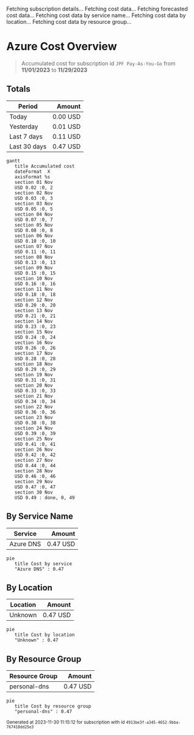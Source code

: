Fetching subscription details...
Fetching cost data...
Fetching forecasted cost data...
Fetching cost data by service name...
Fetching cost data by location...
Fetching cost data by resource group...
# Azure Cost Overview

> Accumulated cost for subscription id `JPF Pay-As-You-Go` from **11/01/2023** to **11/29/2023**

## Totals

|Period|Amount|
|---|---:|
|Today|0.00 USD|
|Yesterday|0.01 USD|
|Last 7 days|0.11 USD|
|Last 30 days|0.47 USD|

```mermaid
gantt
   title Accumulated cost
   dateFormat  X
   axisFormat %s
   section 01 Nov
   USD 0.02 :0, 2
   section 02 Nov
   USD 0.03 :0, 3
   section 03 Nov
   USD 0.05 :0, 5
   section 04 Nov
   USD 0.07 :0, 7
   section 05 Nov
   USD 0.08 :0, 8
   section 06 Nov
   USD 0.10 :0, 10
   section 07 Nov
   USD 0.11 :0, 11
   section 08 Nov
   USD 0.13 :0, 13
   section 09 Nov
   USD 0.15 :0, 15
   section 10 Nov
   USD 0.16 :0, 16
   section 11 Nov
   USD 0.18 :0, 18
   section 12 Nov
   USD 0.20 :0, 20
   section 13 Nov
   USD 0.21 :0, 21
   section 14 Nov
   USD 0.23 :0, 23
   section 15 Nov
   USD 0.24 :0, 24
   section 16 Nov
   USD 0.26 :0, 26
   section 17 Nov
   USD 0.28 :0, 28
   section 18 Nov
   USD 0.29 :0, 29
   section 19 Nov
   USD 0.31 :0, 31
   section 20 Nov
   USD 0.33 :0, 33
   section 21 Nov
   USD 0.34 :0, 34
   section 22 Nov
   USD 0.36 :0, 36
   section 23 Nov
   USD 0.38 :0, 38
   section 24 Nov
   USD 0.39 :0, 39
   section 25 Nov
   USD 0.41 :0, 41
   section 26 Nov
   USD 0.42 :0, 42
   section 27 Nov
   USD 0.44 :0, 44
   section 28 Nov
   USD 0.46 :0, 46
   section 29 Nov
   USD 0.47 :0, 47
   section 30 Nov
   USD 0.49 : done, 0, 49
```

## By Service Name

|Service|Amount|
|---|---:|
|Azure DNS|0.47 USD|

```mermaid
pie
   title Cost by service
   "Azure DNS" : 0.47
```

## By Location

|Location|Amount|
|---|---:|
|Unknown|0.47 USD|

```mermaid
pie
   title Cost by location
   "Unknown" : 0.47
```

## By Resource Group

|Resource Group|Amount|
|---|---:|
|personal-dns|0.47 USD|

```mermaid
pie
   title Cost by resource group
   "personal-dns" : 0.47
```

<sup>Generated at 2023-11-30 11:15:12 for subscription with id `4913be3f-a345-4652-9bba-767418dd25e3`</sup>
